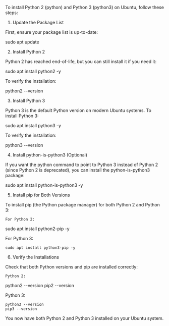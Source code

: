 To install Python 2 (python) and Python 3 (python3) on Ubuntu, follow these steps:
1. Update the Package List

First, ensure your package list is up-to-date:

sudo apt update

2. Install Python 2

Python 2 has reached end-of-life, but you can still install it if you need it:

sudo apt install python2 -y

To verify the installation:

python2 --version

3. Install Python 3

Python 3 is the default Python version on modern Ubuntu systems. To install Python 3:

sudo apt install python3 -y

To verify the installation:

python3 --version

4. Install python-is-python3 (Optional)

If you want the python command to point to Python 3 instead of Python 2 (since Python 2 is deprecated), you can install the python-is-python3 package:

sudo apt install python-is-python3 -y

5. Install pip for Both Versions

To install pip (the Python package manager) for both Python 2 and Python 3:

    For Python 2:

sudo apt install python2-pip -y

For Python 3:

    sudo apt install python3-pip -y

6. Verify the Installations

Check that both Python versions and pip are installed correctly:

    Python 2:

python2 --version
pip2 --version

Python 3:

    python3 --version
    pip3 --version

You now have both Python 2 and Python 3 installed on your Ubuntu system.